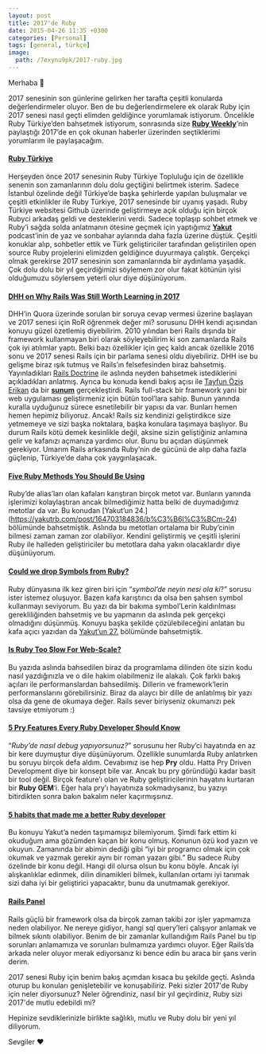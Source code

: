 ```yaml
---
layout: post
title: 2017'de Ruby
date: 2015-04-26 11:35 +0300
categories: [Personal]
tags: [general, türkçe]
image:
  path: /7exynu9pk/2017-ruby.jpg
---
```


Merhaba 👋

2017 senesinin son günlerine gelirken her tarafta çeşitli konularda değerlendirmeler oluyor. Ben de bu değerlendirmelere ek olarak Ruby için 2017 senesi nasıl geçti elimden geldiğince yorumlamak istiyorum. Öncelikle Ruby Türkiye’den bahsetmek istiyorum, sonrasında size [**Ruby Weekly**](https://rubyweekly.com/)‘nin paylaştığı 2017’de en çok okunan haberler üzerinden seçtiklerimi yorumlarım ile paylaşacağım.

#### [Ruby Türkiye](https://www.rubyturkiye.org)

Herşeyden önce 2017 senesinin Ruby Türkiye Topluluğu için de özellikle senenin son zamanlarının dolu dolu geçtiğini belirtmek isterim. Sadece İstanbul özelinde değil Türkiye’de başka şehirlerde yapılan buluşmalar ve çeşitli etkinlikler ile Ruby Türkiye, 2017 senesinde bir uyanış yaşadı. Ruby Türkiye websitesi Github üzerinde geliştirmeye açık olduğu için birçok Rubyci arkadaş geldi ve desteklerini verdi. Sadece toplaşıp sohbet etmek ve Ruby’i sağda solda anlatmanın ötesine geçmek için yaptığımız [**Yakut**](https://yakutrb.com/) podcast’inin de yaz ve sonbahar aylarında daha fazla üzerine düştük. Çeşitli konuklar alıp, sohbetler ettik ve Türk geliştiriciler tarafından geliştirilen open source Ruby projelerini elimizden geldiğince duyurmaya çalıştık. Gerçekçi olmak gerekirse 2017 senesinin son zamanlarında bir aydınlama yaşadık. Çok dolu dolu bir yıl geçirdiğimizi söylemem zor olur fakat kötünün iyisi olduğumuzu söylersem yeterli olur diye düşünüyorum.

#### [DHH on Why Rails Was Still Worth Learning in 2017](https://www.quora.com/What-makes-Rails-a-framework-worth-learning-in-2017/answer/David-Heinemeier-Hansson?srid=tfS=1)

DHH’in Quora üzerinde sorulan bir soruya cevap vermesi üzerine başlayan ve 2017 senesi için RoR öğrenmek değer mi? sorusunu DHH kendi açısından konuyu güzel özetlemiş diyebilirim. 2010 yılından beri Rails dışında bir framework kullanmayan biri olarak söyleyebilirim ki son zamanlarda Rails çok iyi atılımlar yaptı. Belki bazı özellikler için geç kaldı ancak özellikle 2016 sonu ve 2017 senesi Rails için bir parlama senesi oldu diyebiliriz. DHH ise bu gelişme biraz ışık tutmuş ve Rails’ın felsefesinden biraz bahsetmiş. Yayınladıkları [Rails Doctrine](https://rubyonrails.org/doctrine/) ile aslında neyden bahsetmek istediklerini açıkladıkları anlatmış. Ayrıca bu konuda kendi bakış açısı ile [Tayfun Öziş Erikan](https://twitter.com/toziserikan) da bir [**sunum**](https://speakerdeck.com/tayfunoziserikan/rails-doktrini) gerçekleştirdi. Rails full-stack bir framework yani bir web uygulaması geliştirmeniz için bütün tool’lara sahip. Bunun yanında kuralla uyduğunuz sürece esnetilebilir bir yapısı da var. Bunları hemen hemen hepimiz biliyoruz. Ancak! Rails siz kendinizi geliştirdikce size yetmemeye ve sizi başka noktalara, başka konulara taşımaya başlıyor. Bu durum Rails kötü demek kesinlikle değil, aksine sizin geliştiğiniz anlamına gelir ve kafanızı açmanıza yardımcı olur. Bunu bu açıdan düşünmek gerekiyor. Umarım Rails arkasında Ruby’nin de gücünü de alıp daha fazla güçlenip, Türkiye’de daha çok yaygınlaşacak.

#### [Five Ruby Methods You Should Be Using](https://www.engineyard.com/blog/five-ruby-methods-you-should-be-using)

Ruby’de alias’ları olan kafaları karıştıran birçok metot var. Bunların yanında işlerimizi kolaylaştıran ancak bilmediğimiz hatta belki de duymadığımız metotlar da var. Bu konudan \[Yakut’un 24.\](https://yakutrb.com/post/164703184836/b%C3%B6l%C3%BCm-24) bölümünde bahsetmiştik. Aslında bu metotları ortalama bir Ruby’cinin bilmesi zaman zaman zor olabiliyor. Kendini geliştirmiş ve çeşitli işlerini Ruby ile halleden geliştiriciler bu metotlara daha yakın olacaklardır diye düşünüyorum.

#### [Could we drop Symbols from Ruby?](https://blog.arkency.com/could-we-drop-symbols-from-ruby/)

Ruby dünyasına ilk kez giren biri için “_symbol’de neyin nesi ola ki_?” sorusu ister istemez oluşuyor. Bazen kafa karıştırıcı da olsa ben şahsen symbol kullanmayı seviyorum. Bu yazı da bir bakıma symbol’Lerin kaldırılması gerekliliğinden bahsetmiş ve bu yapmanın da aslında pek gerçekçi olmadığını düşünmüş. Konuyu başka şekilde çözülebileceğini anlatan bu kafa açıcı yazıdan da [Yakut’un 27.](https://yakutrb.com/post/166207001736/b%C3%B6l%C3%BCm-27) bölümünde bahsetmiştik.

#### [Is Ruby Too Slow For Web-Scale?](https://www.speedshop.co/2017/07/11/is-ruby-too-slow-for-web-scale.html)

Bu yazıda aslında bahsedilen biraz da programlama dilinden öte sizin kodu nasıl yazdığınızla ve o dile hakim olabilmeniz ile alakalı. Çok farklı bakış açıları ile performanslardan bahsedilmiş. Dillerin ve framework’lerin performanslarını görebilirsiniz. Biraz da alaycı bir dille de anlatılmış bir yazı olsa da gene de okumaya değer. Rails sever biriyseniz okumanızı pek tavsiye etmiyorum :)

#### [5 Pry Features Every Ruby Developer Should Know](https://blog.cognitohq.com/five-pry-features-every-ruby-developer-should-know/)

“_Ruby’de nasıl debug yapıyorsunuz?_” sorusunu her Ruby’ci hayatında en az bir kere duymuştur diye düşünüyorum. Özellikle sunumlarda Ruby anlatırken bu soruyu birçok defa aldım. Cevabımız ise hep **Pry** oldu. Hatta Pry Driven Development diye bir konsept bile var. Ancak bu pry göründüğü kadar basit bir tool değil. Birçok feature’ı olan ve Ruby geliştiricilerinin hayatını kurtaran bir **Ruby GEM**‘i. Eğer hala pry’ı hayatınıza sokmadıysanız, bu yazıyı bitirdikten sonra bakın bakalım neler kaçırmışsınız.

#### [5 habits that made me a better Ruby developer](https://christoph.luppri.ch/articles/2017/02/20/5-habits-that-made-me-a-better-ruby-developer/)

Bu konuyu Yakut’a neden taşımamışız bilemiyorum. Şimdi fark ettim ki okuduğum ama gözümden kaçan bir konu olmuş. Konunun özü kod yazın ve okuyun. Zamanında bir abimin dediği gibi “iyi bir programcı olmak için çok okumak ve yazmak gerekir aynı bir roman yazarı gibi.” Bu sadece Ruby özelinde bir konu değil. Hangi dil olursa olsun bu konu böyle. Ancak iyi alışkanlıklar edinmek, dilin dinamikleri bilmek, kullanılan ortamı iyi tanımak sizi daha iyi bir geliştirici yapacaktır, bunu da unutmamak gerekiyor.

#### [Rails Panel](https://github.com/dejan/rails_panel%29)

Rails güçlü bir framework olsa da birçok zaman takibi zor işler yapmamıza neden olabiliyor. Ne nereye gidiyor, hangi sql query’leri çalışıyor anlamak ve bilmek sıkıntı olabiliyor. Benim de bir zamanlar kullandığım Rails Panel bu tip sorunları anlamamıza ve sorunları bulmamıza yardımcı oluyor. Eğer Rails’da arkada neler oluyor merak ediyorsanız ki bence edin bu araca bir şans verin derim.

2017 senesi Ruby için benim bakış açımdan kısaca bu şekilde geçti. Aslında oturup bu konuları genişletebilir ve konuşabiliriz. Peki sizler 2017'de Ruby için neler diyorsunuz? Neler öğrendiniz, nasıl bir yıl geçirdiniz, Ruby sizi 2017'de mutlu edebildi mi?

Hepinize sevdiklerinizle birlikte sağlıklı, mutlu ve Ruby dolu bir yeni yıl diliyorum.

Sevgiler ❤️